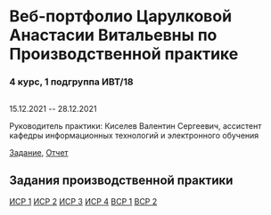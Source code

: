 # Веб-портфолио Царулковой Анастасии Витальевны по Производственной практике
### 4 курс, 1 подгруппа ИВТ/18
## 

15.12.2021 -- 28.12.2021

Руководитель практики: Киселев Валентин Сергеевич, ассистент кафедры информационных технологий и электронного обучения

[Задание](), [Отчет]()


## Задания производственной практики

[ИСР 1]()
[ИСР 2]()
[ИСР 3]()
[ИСР 4]()
[ВСР 1]()
[ВСР 2]()
